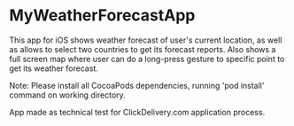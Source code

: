 # MyWeatherForecastApp #

This app for iOS shows weather forecast of user's current location, as well as allows to select two countries to get its forecast reports. Also shows a full screen map where user can do a long-press gesture to specific point to get its weather forecast.

Note: Please install all CocoaPods dependencies, running 'pod install' command on working directory.

App made as technical test for ClickDelivery.com application process.
